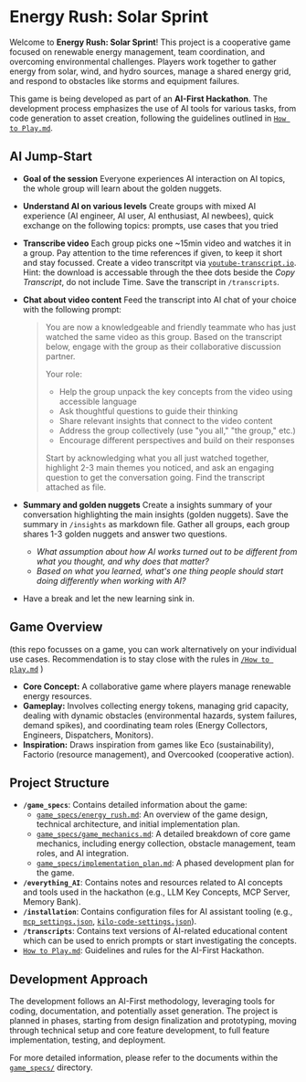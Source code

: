 # Energy Rush: Solar Sprint

Welcome to **Energy Rush: Solar Sprint**! This project is a cooperative game focused on renewable energy management, team coordination, and overcoming environmental challenges. Players work together to gather energy from solar, wind, and hydro sources, manage a shared energy grid, and respond to obstacles like storms and equipment failures.

This game is being developed as part of an **AI-First Hackathon**. The development process emphasizes the use of AI tools for various tasks, from code generation to asset creation, following the guidelines outlined in [`How to Play.md`](How%20to%20Play.md:).

## AI Jump-Start
*   **Goal of the session** Everyone experiences AI interaction on AI topics, the whole group will learn about the golden nuggets.
*   **Understand AI on various levels** Create groups with mixed AI experience (AI engineer, AI user, AI enthusiast, AI newbees), quick exchange on the following topics: prompts, use cases that you tried
*   **Transcribe video** Each group picks one ~15min video and watches it in a group. Pay attention to the time references if given, to keep it short and stay focussed. Create a video transcritpt via [`youtube-transcript.io`](http://youtube-transcript.io/). Hint: the download is accessable through the thee dots beside the *Copy Transcript*, do not include Time. Save the transcript in `/transcripts`.
*   **Chat about video content** Feed the transcript into AI chat of your choice with the following prompt:

    > You are now a knowledgeable and friendly teammate who has just watched the same video as this group. Based on the transcript below, engage with the group as their collaborative discussion partner. 
    >
    >Your role:
    >- Help the group unpack the key concepts from the video using accessible language
    >- Ask thoughtful questions to guide their thinking
    >- Share relevant insights that connect to the video content
    >- Address the group collectively (use "you all," "the group," etc.)
    >- Encourage different perspectives and build on their responses
    >
    >Start by acknowledging what you all just watched together, highlight 2-3 main themes you noticed, and ask an engaging question to get the conversation going.
    > Find the transcript attached as file.
*   **Summary and golden nuggets** Create a insights summary of your conversation highlighting the main insights (golden nuggets). Save the summary in `/insights` as markdown file. Gather all groups, each group shares 1-3 golden nuggets and answer two questions. 
    *   *What assumption about how AI works turned out to be different from what you thought, and why does that matter?*
    *   *Based on what you learned, what's one thing people should start doing differently when working with AI?*
*   Have a break and let the new learning sink in.

## Game Overview

(this repo focusses on a game, you can work alternatively on your individual use cases. Recommendation is to stay close with the rules in [`/How to play.md`](<How to play.md>) )
*   **Core Concept:** A collaborative game where players manage renewable energy resources.
*   **Gameplay:** Involves collecting energy tokens, managing grid capacity, dealing with dynamic obstacles (environmental hazards, system failures, demand spikes), and coordinating team roles (Energy Collectors, Engineers, Dispatchers, Monitors).
*   **Inspiration:** Draws inspiration from games like Eco (sustainability), Factorio (resource management), and Overcooked (cooperative action).

## Project Structure

*   **`/game_specs`**: Contains detailed information about the game:
    *   [`game_specs/energy_rush.md`](<game_specs/energy_rush.md>): An overview of the game design, technical architecture, and initial implementation plan.
    *   [`game_specs/game_mechanics.md`](<game_specs/game_mechanics.md>): A detailed breakdown of core game mechanics, including energy collection, obstacle management, team roles, and AI integration.
    *   [`game_specs/implementation_plan.md`](<game_specs/implementation_plan.md>): A phased development plan for the game.
*   **`/everything_AI`**: Contains notes and resources related to AI concepts and tools used in the hackathon (e.g., LLM Key Concepts, MCP Server, Memory Bank).
*   **`/installation`**: Contains configuration files for AI assistant tooling (e.g., [`mcp_settings.json`](<installation/mcp_settings.json>), [`kilo-code-settings.json`](<installation/kilo-code-settings.json>)).
*   **`/transcripts`**: Contains text versions of AI-related educational content which can be used to enrich prompts or start investigating the concepts.
*   [`How to Play.md`](<How%20to%20Play.md>): Guidelines and rules for the AI-First Hackathon.

## Development Approach

The development follows an AI-First methodology, leveraging tools for coding, documentation, and potentially asset generation. The project is planned in phases, starting from design finalization and prototyping, moving through technical setup and core feature development, to full feature implementation, testing, and deployment.

For more detailed information, please refer to the documents within the [`game_specs/`](game_specs/) directory.